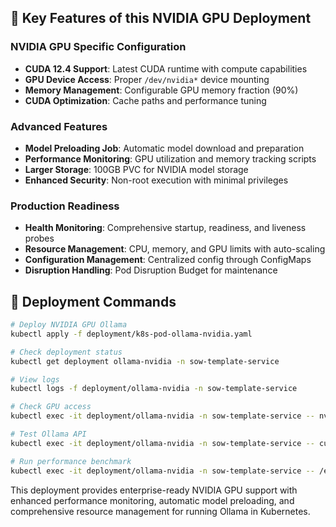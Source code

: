 ## 🔑 Key Features of this NVIDIA GPU Deployment

### **NVIDIA GPU Specific Configuration**

- **CUDA 12.4 Support**: Latest CUDA runtime with compute capabilities
- **GPU Device Access**: Proper `/dev/nvidia*` device mounting
- **Memory Management**: Configurable GPU memory fraction (90%)
- **CUDA Optimization**: Cache paths and performance tuning

### **Advanced Features**

- **Model Preloading Job**: Automatic model download and preparation
- **Performance Monitoring**: GPU utilization and memory tracking scripts
- **Larger Storage**: 100GB PVC for NVIDIA model storage
- **Enhanced Security**: Non-root execution with minimal privileges

### **Production Readiness**

- **Health Monitoring**: Comprehensive startup, readiness, and liveness probes
- **Resource Management**: CPU, memory, and GPU limits with auto-scaling
- **Configuration Management**: Centralized config through ConfigMaps
- **Disruption Handling**: Pod Disruption Budget for maintenance

## 🚀 Deployment Commands

```bash
# Deploy NVIDIA GPU Ollama
kubectl apply -f deployment/k8s-pod-ollama-nvidia.yaml

# Check deployment status
kubectl get deployment ollama-nvidia -n sow-template-service

# View logs
kubectl logs -f deployment/ollama-nvidia -n sow-template-service

# Check GPU access
kubectl exec -it deployment/ollama-nvidia -n sow-template-service -- nvidia-smi

# Test Ollama API
kubectl exec -it deployment/ollama-nvidia -n sow-template-service -- curl http://localhost:11434/api/tags

# Run performance benchmark
kubectl exec -it deployment/ollama-nvidia -n sow-template-service -- /etc/ollama/benchmark.sh
```

This deployment provides enterprise-ready NVIDIA GPU support with enhanced performance monitoring, automatic model preloading, and comprehensive resource management for running Ollama in Kubernetes.
